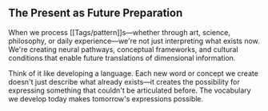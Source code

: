 ## The Present as Future Preparation

When we process [[Tags/pattern]]s—whether through art, science, philosophy, or daily experience—we're not just interpreting what exists now. We're creating neural pathways, conceptual frameworks, and cultural conditions that enable future translations of dimensional information.

Think of it like developing a language. Each new word or concept we create doesn't just describe what already exists—it creates the possibility for expressing something that couldn't be articulated before. The vocabulary we develop today makes tomorrow's expressions possible.